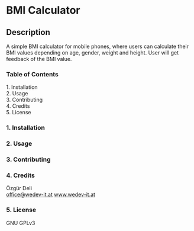 # BMI Calculator

<h2>Description</h2>
A simple BMI calculator for mobile phones, where users can calculate their BMI values depending on age, gender, weight and height. User will get feedback of the BMI value. 

<h3>Table of Contents</h3>
1. Installation<br>
2. Usage<br>
3. Contributing<br>
4. Credits<br>
5. License

<h3>1. Installation</h3>

<h3>2. Usage</h3>

<h3>3. Contributing</h3>

<h3>4. Credits</h3>

Özgür Deli<br>
office@wedev-it.at
www.wedev-it.at

<h3>5. License</h3>

GNU GPLv3
